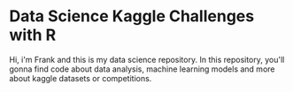 # Data Science Kaggle Challenges with R

Hi, i'm Frank and this is my data science repository. In this repository, you'll gonna find code about data analysis, machine learning models and more about kaggle datasets or competitions.
